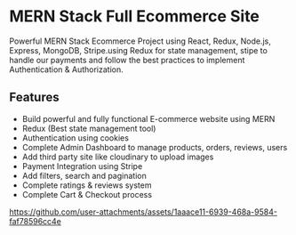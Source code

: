 # MERN Stack Full Ecommerce Site

Powerful MERN Stack Ecommerce Project using React, Redux, Node.js, Express, MongoDB, Stripe.using Redux for state management, stipe to handle our payments and follow the best practices to implement Authentication & Authorization.

## Features

- Build powerful and fully functional E-commerce website using MERN
- Redux (Best state management tool)
- Authentication using cookies
- Complete Admin Dashboard to manage products, orders, reviews, users
- Add third party site like cloudinary to upload images
- Payment Integration using Stripe
- Add filters, search and pagination
- Complete ratings & reviews system
- Complete Cart & Checkout process


https://github.com/user-attachments/assets/1aaace11-6939-468a-9584-faf78596cc4e

